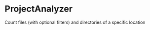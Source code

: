 ProjectAnalyzer
===============

Count files (with optional filters) and directories of a specific location
